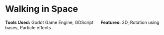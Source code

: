 # Walking in Space
**Tools Used:** Godot Game Engine, GDScript &nbsp;&nbsp;&nbsp;&nbsp; **Features:** 3D, Rotation using bases, Particle effects
